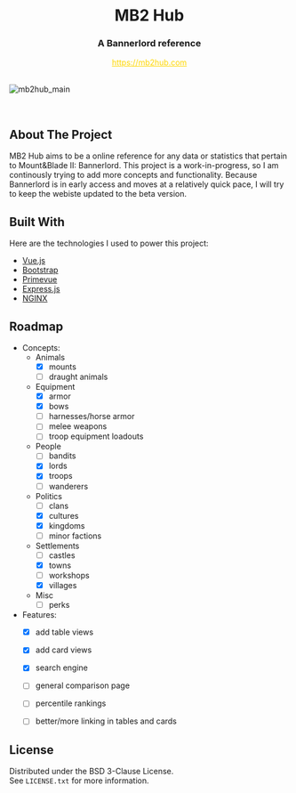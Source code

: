 <!-- HEADER -->
<div align="center">
  <h1>MB2 Hub</h1>
  <h3>A Bannerlord reference</h3>
  <a href="https://mb2hub.com" style="color: gold;">https://mb2hub.com</a>
</div>

<br />

![mb2hub_main](https://user-images.githubusercontent.com/87573030/192105082-79d7672f-bde1-465e-9e6e-be7b10f2bfab.png)

<br />


<!-- ABOUT -->
## About The Project

MB2 Hub aims to be a online reference for any data or statistics that pertain to Mount&Blade II: Bannerlord. This project is a work-in-progress, so I am continously trying to add more concepts and functionality. Because Bannerlord is in early access and moves at a relatively quick pace, I will try to keep the webiste updated to the beta version. 



<!-- TOOLS -->
## Built With

Here are the technologies I used to power this project:

* [Vue.js](https://vuejs.org/)
* [Bootstrap](https://getbootstrap.com/)
* [Primevue](https://www.primefaces.org/primevue/)
* [Express.js](https://expressjs.com/)
* [NGINX](https://www.nginx.com/)



<!-- ROADMAP -->
## Roadmap

- Concepts:
  - Animals
    - [x] mounts
    - [ ] draught animals
  - Equipment
    - [x] armor
    - [x] bows
    - [ ] harnesses/horse armor
    - [ ] melee weapons
    - [ ] troop equipment loadouts
  - People
    - [ ] bandits
    - [x] lords
    - [x] troops
    - [ ] wanderers
  - Politics
    - [ ] clans
    - [x] cultures
    - [x] kingdoms
    - [ ] minor factions
  - Settlements
    - [ ] castles
    - [x] towns
    - [ ] workshops
    - [x] villages
  - Misc
    - [ ] perks
- Features:
  - [x] add table views
  - [x] add card views
  - [x] search engine
  - [ ] general comparison page
  - [ ] percentile rankings
  - [ ] better/more linking in tables and cards



<!-- LICENSE -->
## License

Distributed under the BSD 3-Clause License.
<br />
See `LICENSE.txt` for more information.
